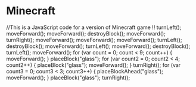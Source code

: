 # Minecraft
//This is a JavaScript code for a version of Minecraft game !!
turnLeft();
moveForward();
moveForward();
destroyBlock();
moveForward();
turnRight();
moveForward();
moveForward();
moveForward();
turnLeft();
destroyBlock();
moveForward();
turnLeft();
moveForward();
destroyBlock();
turnLeft();
moveForward();
for (var count = 0; count < 9; count++) {
  moveForward();
}
placeBlock("glass");
for (var count2 = 0; count2 < 4; count2++) {
  placeBlock("glass");
  moveForward();
}
turnRight();
for (var count3 = 0; count3 < 3; count3++) {
  placeBlockAhead("glass");
  moveForward();
}
placeBlock("glass");
turnRight();
